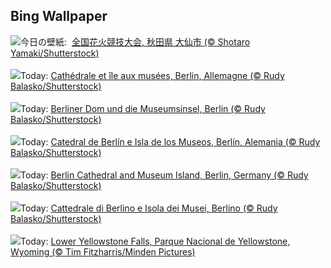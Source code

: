 ## Bing Wallpaper
![](https://www.bing.com/th?id=OHR.Fireworks2023_JA-JP6750105945_UHD.jpg&w=1000)今日の壁紙: &nbsp;[全国花火競技大会, 秋田県 大仙市 (© Shotaro Yamaki/Shutterstock)](https://www.bing.com/th?id=OHR.Fireworks2023_JA-JP6750105945_UHD.jpg)
<br><br/>
![](https://www.bing.com/th?id=OHR.MuseumIsland_FR-FR9504691983_UHD.jpg&w=1000)Today: [Cathédrale et île aux musées, Berlin, Allemagne (© Rudy Balasko/Shutterstock)](https://www.bing.com/th?id=OHR.MuseumIsland_FR-FR9504691983_UHD.jpg)
<br><br/>
![](https://www.bing.com/th?id=OHR.MuseumIsland_DE-DE4387476793_UHD.jpg&w=1000)Today: [Berliner Dom und die Museumsinsel, Berlin (© Rudy Balasko/Shutterstock)](https://www.bing.com/th?id=OHR.MuseumIsland_DE-DE4387476793_UHD.jpg)
<br><br/>
![](https://www.bing.com/th?id=OHR.MuseumIsland_ES-ES3676432544_UHD.jpg&w=1000)Today: [Catedral de Berlín e Isla de los Museos, Berlín, Alemania (© Rudy Balasko/Shutterstock)](https://www.bing.com/th?id=OHR.MuseumIsland_ES-ES3676432544_UHD.jpg)
<br><br/>
![](https://www.bing.com/th?id=OHR.MuseumIsland_EN-GB2659579604_UHD.jpg&w=1000)Today: [Berlin Cathedral and Museum Island, Berlin, Germany (© Rudy Balasko/Shutterstock)](https://www.bing.com/th?id=OHR.MuseumIsland_EN-GB2659579604_UHD.jpg)
<br><br/>
![](https://www.bing.com/th?id=OHR.MuseumIsland_IT-IT1593981985_UHD.jpg&w=1000)Today: [Cattedrale di Berlino e Isola dei Musei, Berlino (© Rudy Balasko/Shutterstock)](https://www.bing.com/th?id=OHR.MuseumIsland_IT-IT1593981985_UHD.jpg)
<br><br/>
![](https://www.bing.com/th?id=OHR.YellowstoneFalls_PT-BR9098060623_UHD.jpg&w=1000)Today: [Lower Yellowstone Falls, Parque Nacional de Yellowstone, Wyoming (© Tim Fitzharris/Minden Pictures)](https://www.bing.com/th?id=OHR.YellowstoneFalls_PT-BR9098060623_UHD.jpg)
<br><br/>
